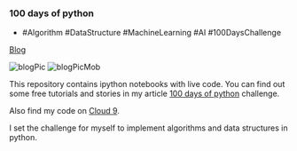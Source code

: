 ### 100 days of python
- #Algorithm #DataStructure #MachineLearning #AI #100DaysChallenge

[Blog](https://medium.com/100-days-of-python)

![blogPic](https://github.com/KingRei/100DaysPython/blob/master/imgs/blogPic.png?raw=true)
![blogPicMob](https://github.com/KingRei/100DaysPython/blob/master/imgs/blogPicMob.jpg?raw=true)

This repository contains ipython notebooks with live code. 
You can find out some free tutorials and stories in my article [100 days of python](https://medium.com/100-days-of-python) challenge.

Also find my code on [Cloud 9](https://c9.io/kingrei).

I set the challenge for myself to implement algorithms and data structures in python.
